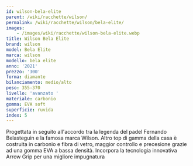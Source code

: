 ```yaml
---
id: wilson-bela-elite
parent: /wiki/racchette/wilson/
permalink: /wiki/racchette/wilson/bela-elite/
images:
    - /images/wiki/racchette/wilson-bela-elite.webp
title: Wilson Bela Elite
brand: wilson
model: Bela Elite
marca: wilson
modello: bela elite
anno: '2021'
prezzo: '300'
forma: diamante
bilanciamento: medio/alto
peso: 355-370
livello: 'avanzato '
materiale: carbonio
gomma: EVA soft
superficie: ruvida
index: 5
---
```

Progettata in seguito all'accordo tra la legenda del padel Fernando Belasteguin e la famosa marca Wilson. Altro top di gamma della casa è costruita in carbonio e fibra di vetro, maggior controllo e precesione grazie ad una gomma EVA a bassa densità. Incorpora la tecnologia innovativa Arrow Grip per una migliore impugnatura
